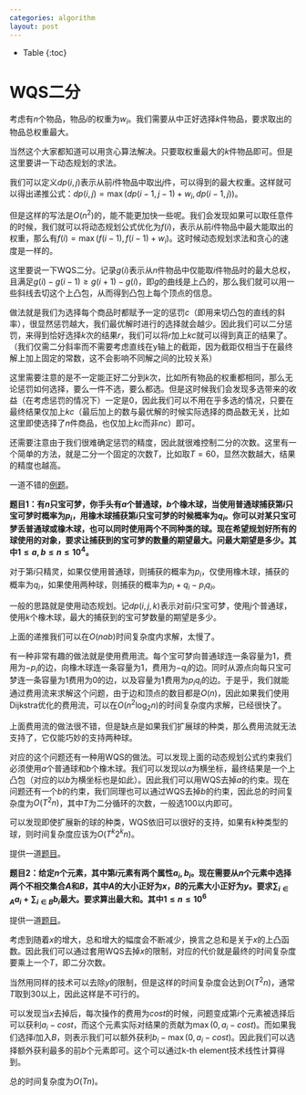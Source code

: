 ```yaml
---
categories: algorithm
layout: post
---
```


- Table
{:toc}

# WQS二分

考虑有$n$个物品，物品$i$的权重为$w_i$。我们需要从中正好选择$k$件物品，要求取出的物品总权重最大。

当然这个大家都知道可以用贪心算法解决。只要取权重最大的$k$件物品即可。但是这里要讲一下动态规划的求法。

我们可以定义$dp(i,j)$表示从前$i$件物品中取出$j$件，可以得到的最大权重。这样就可以得出递推公式：$dp(i,j)=\max(dp(i-1,j-1)+w_i, dp(i-1,j))$。

但是这样的写法是$O(n^2)$的，能不能更加快一些呢。我们会发现如果可以取任意件的时候，我们就可以将动态规划公式优化为$f(i)$，表示从前$i$件物品中最大能取出的权重，那么有$f(i)=\max(f(i-1),f(i-1)+w_i)$。这时候动态规划求法和贪心的速度是一样的。

这里要说一下WQS二分。记录$g(i)$表示从$n$件物品中仅能取$i$件物品时的最大总权，且满足$g(i)-g(i-1)\geq g(i+1)-g(i)$，即$g$的曲线是上凸的，那么我们就可以用一些斜线去切这个上凸包，从而得到凸包上每个顶点的信息。

做法就是我们为选择每个商品时都赋予一定的惩罚$c$（即用来切凸包的直线的斜率），很显然惩罚越大，我们最优解时进行的选择就会越少。因此我们可以二分惩罚，来得到恰好选择$k$次的结果$r$，我们可以将$r$加上$kc$就可以得到真正的结果了。（我们仅需二分斜率而不需要考虑直线在y轴上的截距，因为截距仅相当于在最终解上加上固定的常数，这不会影响不同解之间的比较关系）

这里需要注意的是不一定能正好二分到$k$次，比如所有物品的权重都相同，那么无论惩罚如何选择，要么一件不选，要么都选。但是这时候我们会发现多选带来的收益（在考虑惩罚的情况下）一定是0，因此我们可以不用在乎多选的情况，只要在最终结果仅加上$kc$（最后加上的数与最优解的时候实际选择的商品数无关，比如这里即使选择了$n$件商品，也仅加上$kc$而非$nc$）即可。

还需要注意由于我们很难确定惩罚的精度，因此就很难控制二分的次数。这里有一个简单的方法，就是二分一个固定的次数$T$，比如取$T=60$，显然次数越大，结果的精度也越高。

一道不错的[例题](https://www.luogu.com.cn/problem/P5308)。

**题目1：有$n$只宝可梦，你手头有$a$个普通球，$b$个橡木球，当使用普通球捕获第$i$只宝可梦时概率为$p_i$，用橡木球捕获第$i$只宝可梦的时候概率为$q_i$。你可以对某只宝可梦丢普通球或橡木球，也可以同时使用两个不同种类的球。现在希望规划好所有的球使用的对象，要求让捕获到的宝可梦的数量的期望最大。问最大期望是多少。其中$1\leq a,b \leq n\leq 10^4$。**

对于第$i$只精灵，如果仅使用普通球，则捕获的概率为$p_i$，仅使用橡木球，捕获的概率为$q_i$，如果使用两种球，则捕获的概率为$p_i+q_i-p_iq_i$。

一般的思路就是使用动态规划。记$dp(i,j,k)$表示对前$i$只宝可梦，使用$j$个普通球，使用$k$个橡木球，最大的捕获到的宝可梦数量的期望是多少。

上面的递推我们可以在$O(nab)$时间复杂度内求解，太慢了。

有一种非常有趣的做法就是使用费用流。每个宝可梦向普通球连一条容量为$1$，费用为$-p_i$的边，向橡木球连一条容量为$1$，费用为$-q_i$的边。同时从源点向每只宝可梦连一条容量为$1$费用为$0$的边，以及容量为$1$费用为$p_iq_i$的边。于是乎，我们就能通过费用流来求解这个问题，由于边和顶点的数目都是$O(n)$，因此如果我们使用Dijkstra优化的费用流，可以在$O(n^2\log_2n)$的时间复杂度内求解，已经很快了。

上面费用流的做法很不错，但是缺点是如果我们扩展球的种类，那么费用流就无法支持了，它仅能巧妙的支持两种球。

对应的这个问题还有一种用WQS的做法。可以发现上面的动态规划公式约束我们必须使用$a$个普通球和$b$个橡木球。我们可以发现以$a$为横坐标，最终结果是一个上凸包（对应的以$b$为横坐标也是如此）。因此我们可以用WQS去掉$a$的约束。现在问题还有一个$b$的约束，我们同理也可以通过WQS去掉$b$的约束，因此总的时间复杂度为$O(T^2n)$，其中$T$为二分循环的次数，一般选$100$以内即可。

可以发现即使扩展新的球的种类，WQS依旧可以很好的支持，如果有$k$种类型的球，则时间复杂度应该为$O(T^k2^kn)$。

提供一道[题目](https://codeforces.com/contest/739/problem/E)。

**题目2：给定$n$个元素，其中第$i$元素有两个属性$a_i,b_i$。现在需要从$n$个元素中选择两个不相交集合$A$和$B$，其中$A$的大小正好为$x$，$B$的元素大小正好为$y$。要求$\sum_{i\in A}a_i+\sum_{i\in B}b_i$最大。要求算出最大和。其中$1\leq n\leq 10^6$**

提供一道[题目](https://cses.fi/problemset/task/2426)。

考虑到随着$x$的增大，总和增大的幅度会不断减少，换言之总和是关于$x$的上凸函数。因此我们可以通过套用WQS去掉$x$的限制，对应的代价就是最终的时间复杂度要乘上一个$T$，即二分次数。

当然用同样的技术可以去除$y$的限制，但是这样的时间复杂度会达到$O(T^2n)$，通常$T$取到$30$以上，因此这样是不可行的。

可以发现当$x$去掉后，每次操作的费用为$cost$的时候，问题变成第$i$个元素被选择后可以获利$a_i-cost$，而这个元素实际对结果的贡献为$\max(0,a_i-cost)$。而如果我们选择$i$加入$B$，则表示我们可以额外获利$b_i-\max(0,a_i-cost)$。因此我们可以选择额外获利最多的前$b$个元素即可。这个可以通过k-th element技术线性计算得到。

总的时间复杂度为$O(Tn)$。

